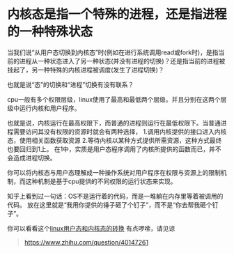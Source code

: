 # 内核态是指一个特殊的进程，还是指进程的一种特殊状态

当我们说“从用户态切换到内核态”时(例如在进行系统调用read或fork时)，是指当前的进程从一种状态进入了另一种状态(并没有进程的切换)？还是指当前的进程被挂起了，另一种特殊的内核进程被调度(发生了进程切换)？

也就是说“态”的切换和“进程”切换有没有联系？



cpu一般有多个权限层级，linux使用了最高和最低两个层级。并且分别在这两个层级中运行内核和用户程序。

也就是说，内核运行在最高权限下，而普通的进程则运行在最低权限下。当普通进程需要访问其没有权限的资源时就会有两种选择，
	1.调用内核提供的接口进入内核态，使用相关函数获取资源
	2.等待内核以某种方式提供所需资源，这种方式最终也要回归到1上。
在1中，实质是用户态程序调用了内核所提供的函数而已，并不会造成进程切换。

你可以将内核态与用户态理解成一种操作系统对用户程序在权限与资源上的限制机制，而这种机制是基于cpu提供的不同权限的运行状态来实现。

知乎上看到过一句话：OS不是运行着的代码，而是一堆躺在内存里等着被调用的代码。
放在这里就是“我用你提供的锤子砸了个钉子”，而不是“你去帮我砸个钉子”。

你可以看看这个[linux用户态和内核态的转换](https://link.zhihu.com/?target=http%3A//wenku.baidu.com/view/4cd353fcfab069dc502201c6.html%3Fre%3Dview)
有点啰嗦，请见谅



> https://www.zhihu.com/question/40147261